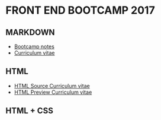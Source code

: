 # FRONT END BOOTCAMP 2017

## MARKDOWN

- [Bootcamp notes](Bootcamp_notes.md)
- [Curriculum vitae](Curriculum_vitae.md)

## HTML

- [HTML Source Curriculum vitae](Curriculum_vitae.html)
- [HTML Preview Curriculum vitae](https://milkyway8.github.io/Front_End_Bootcamp/)

## HTML + CSS
